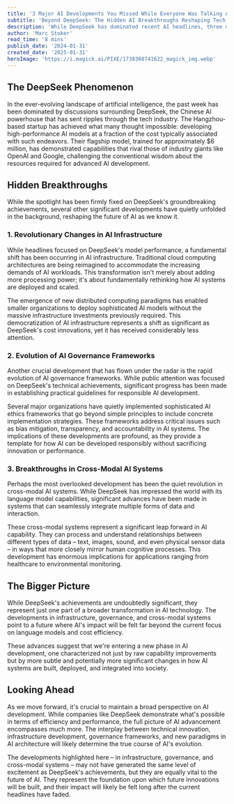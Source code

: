 ```yaml
---
title: '3 Major AI Developments You Missed While Everyone Was Talking About DeepSeek'
subtitle: 'Beyond DeepSeek: The Hidden AI Breakthroughs Reshaping Tech'
description: 'While DeepSeek has dominated recent AI headlines, three major developments have gone largely unnoticed: revolutionary changes in AI infrastructure, evolution of governance frameworks, and breakthroughs in cross-modal AI systems. These advances could prove more transformative than DeepSeek's cost innovations.'
author: 'Marc Stoker'
read_time: '8 mins'
publish_date: '2024-01-31'
created_date: '2025-01-31'
heroImage: 'https://i.magick.ai/PIXE/1738368741622_magick_img.webp'
---
```


## The DeepSeek Phenomenon

In the ever-evolving landscape of artificial intelligence, the past week has been dominated by discussions surrounding DeepSeek, the Chinese AI powerhouse that has sent ripples through the tech industry. The Hangzhou-based startup has achieved what many thought impossible: developing high-performance AI models at a fraction of the cost typically associated with such endeavors. Their flagship model, trained for approximately $6 million, has demonstrated capabilities that rival those of industry giants like OpenAI and Google, challenging the conventional wisdom about the resources required for advanced AI development.

## Hidden Breakthroughs

While the spotlight has been firmly fixed on DeepSeek's groundbreaking achievements, several other significant developments have quietly unfolded in the background, reshaping the future of AI as we know it.

### 1. Revolutionary Changes in AI Infrastructure

While headlines focused on DeepSeek's model performance, a fundamental shift has been occurring in AI infrastructure. Traditional cloud computing architectures are being reimagined to accommodate the increasing demands of AI workloads. This transformation isn't merely about adding more processing power; it's about fundamentally rethinking how AI systems are deployed and scaled.

The emergence of new distributed computing paradigms has enabled smaller organizations to deploy sophisticated AI models without the massive infrastructure investments previously required. This democratization of AI infrastructure represents a shift as significant as DeepSeek's cost innovations, yet it has received considerably less attention.

### 2. Evolution of AI Governance Frameworks

Another crucial development that has flown under the radar is the rapid evolution of AI governance frameworks. While public attention was focused on DeepSeek's technical achievements, significant progress has been made in establishing practical guidelines for responsible AI development.

Several major organizations have quietly implemented sophisticated AI ethics frameworks that go beyond simple principles to include concrete implementation strategies. These frameworks address critical issues such as bias mitigation, transparency, and accountability in AI systems. The implications of these developments are profound, as they provide a template for how AI can be developed responsibly without sacrificing innovation or performance.

### 3. Breakthroughs in Cross-Modal AI Systems

Perhaps the most overlooked development has been the quiet revolution in cross-modal AI systems. While DeepSeek has impressed the world with its language model capabilities, significant advances have been made in systems that can seamlessly integrate multiple forms of data and interaction.

These cross-modal systems represent a significant leap forward in AI capability. They can process and understand relationships between different types of data – text, images, sound, and even physical sensor data – in ways that more closely mirror human cognitive processes. This development has enormous implications for applications ranging from healthcare to environmental monitoring.

## The Bigger Picture

While DeepSeek's achievements are undoubtedly significant, they represent just one part of a broader transformation in AI technology. The developments in infrastructure, governance, and cross-modal systems point to a future where AI's impact will be felt far beyond the current focus on language models and cost efficiency.

These advances suggest that we're entering a new phase in AI development, one characterized not just by raw capability improvements but by more subtle and potentially more significant changes in how AI systems are built, deployed, and integrated into society.

## Looking Ahead

As we move forward, it's crucial to maintain a broad perspective on AI development. While companies like DeepSeek demonstrate what's possible in terms of efficiency and performance, the full picture of AI advancement encompasses much more. The interplay between technical innovation, infrastructure development, governance frameworks, and new paradigms in AI architecture will likely determine the true course of AI's evolution.

The developments highlighted here – in infrastructure, governance, and cross-modal systems – may not have generated the same level of excitement as DeepSeek's achievements, but they are equally vital to the future of AI. They represent the foundation upon which future innovations will be built, and their impact will likely be felt long after the current headlines have faded.